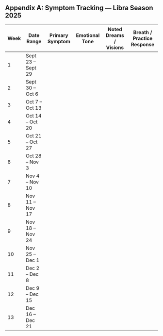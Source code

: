 ## Appendix A: Symptom Tracking — Libra Season 2025  

| Week | Date Range           | Primary Symptom | Emotional Tone | Noted Dreams / Visions | Breath / Practice Response |
|------|----------------------|-----------------|----------------|-------------------------|----------------------------|
| 1    | Sept 23 – Sept 29    |                 |                |                         |                            |
| 2    | Sept 30 – Oct 6      |                 |                |                         |                            |
| 3    | Oct 7 – Oct 13       |                 |                |                         |                            |
| 4    | Oct 14 – Oct 20      |                 |                |                         |                            |
| 5    | Oct 21 – Oct 27      |                 |                |                         |                            |
| 6    | Oct 28 – Nov 3       |                 |                |                         |                            |
| 7    | Nov 4 – Nov 10       |                 |                |                         |                            |
| 8    | Nov 11 – Nov 17      |                 |                |                         |                            |
| 9    | Nov 18 – Nov 24      |                 |                |                         |                            |
| 10   | Nov 25 – Dec 1       |                 |                |                         |                            |
| 11   | Dec 2 – Dec 8        |                 |                |                         |                            |
| 12   | Dec 9 – Dec 15       |                 |                |                         |                            |
| 13   | Dec 16 – Dec 21      |                 |                |                         |                            |
